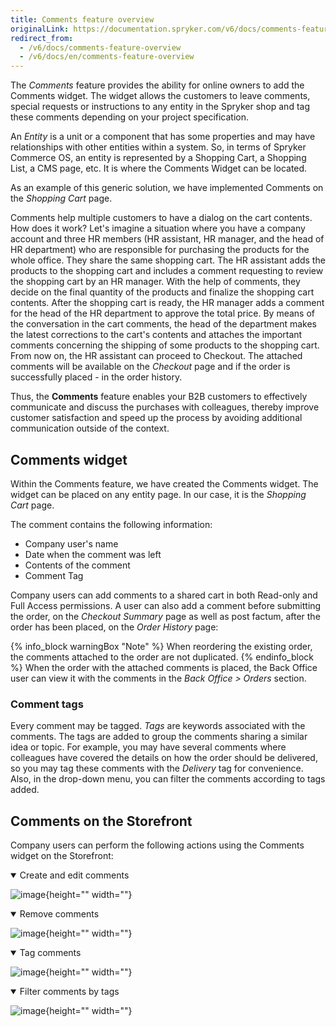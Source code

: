 ```yaml
---
title: Comments feature overview
originalLink: https://documentation.spryker.com/v6/docs/comments-feature-overview
redirect_from:
  - /v6/docs/comments-feature-overview
  - /v6/docs/en/comments-feature-overview
---
```


The *Comments* feature provides the ability for online owners to add the Comments widget. The widget allows the customers to leave comments, special requests or instructions to any entity in the Spryker shop and tag these comments depending on your project specification. 

An *Entity* is a unit or a component that has some properties and may have relationships with other entities within a system. So, in terms of Spryker Commerce OS, an entity is represented by a Shopping Cart, a Shopping List, a CMS page, etc. It is where the Comments Widget can be located.

As an example of this generic solution, we have implemented Comments on the *Shopping Cart* page.

Comments help multiple customers to have a dialog on the cart contents. How does it work? Let's imagine a situation where you have a company account and three HR members (HR assistant, HR manager, and the head of HR department) who are responsible for purchasing the products for the whole office. They share the same shopping cart. The HR assistant adds the products to the shopping cart and includes a comment requesting to review the shopping cart by an HR manager. With the help of comments, they decide on the final quantity of the products and finalize the shopping cart contents. After the shopping cart is ready, the HR manager adds a comment for the head of the HR department to approve the total price. By means of the conversation in the cart comments, the head of the department makes the latest corrections to the cart's contents and attaches the important comments concerning the shipping of some products to the shopping cart. From now on, the HR assistant can proceed to Checkout. The attached comments will be available on the *Checkout* page and if the order is successfully placed - in the order history.

Thus, the **Comments** feature enables your B2B customers to effectively communicate and discuss the purchases with colleagues, thereby improve customer satisfaction and speed up the process by avoiding additional communication outside of the context.


## Comments widget
Within the Comments feature, we have created the Comments widget. The widget can be placed on any entity page. In our case, it is the *Shopping Cart* page. 
 
The comment contains the following information:

* Company user's name
* Date when the comment was left
* Contents of the comment
* Comment Tag

Company users can add comments to a shared cart in both Read-only and Full Access permissions. A user can also add a comment before submitting the order, on the *Checkout Summary* page as well as post factum, after the order has been placed, on the *Order History* page:

{% info_block warningBox "Note" %}
When reordering the existing order, the comments attached to the order are not duplicated.
{% endinfo_block %}
When the order with the attached comments is placed, the Back Office user can view it with the comments in the *Back Office > Orders* section. 

### Comment tags
Every comment may be tagged.
*Tags* are keywords associated with the comments. The tags are added to group the comments sharing a similar idea or topic. For example, you may have several comments where colleagues have covered the details on how the order should be delivered, so you may tag these comments with the *Delivery* tag for convenience. Also, in the drop-down menu, you can filter the comments according to tags added.


<!---{% info_block warningBox "Note" %}
To create a new tag, see [HowTo - Add a New Tag for Comment](https://documentation.spryker.com/docs/ht-adding-new-tag-for-comment
{% endinfo_block %}.)-->

## Comments on the Storefront
Company users can perform the following actions using the Comments widget on the Storefront:
<details open>
<summary>Create and edit comments</summary>

![image](https://spryker.s3.eu-central-1.amazonaws.com/docs/Features/Mailing+&+Communication/Comments/creating-and-editing-comments.gif){height="" width=""}

</details>

<details open>
<summary>Remove comments</summary>

![image](https://spryker.s3.eu-central-1.amazonaws.com/docs/Features/Mailing+&+Communication/Comments/removing-comments.gif){height="" width=""}
</details>

<details open>
<summary>Tag comments</summary>

![image](https://spryker.s3.eu-central-1.amazonaws.com/docs/Features/Mailing+&+Communication/Comments/adding-tags.gif){height="" width=""}

</details>

<details open>
<summary>Filter comments by tags</summary>

![image](https://spryker.s3.eu-central-1.amazonaws.com/docs/Features/Mailing+&+Communication/Comments/filtering-tags.gif){height="" width=""}
</details>



